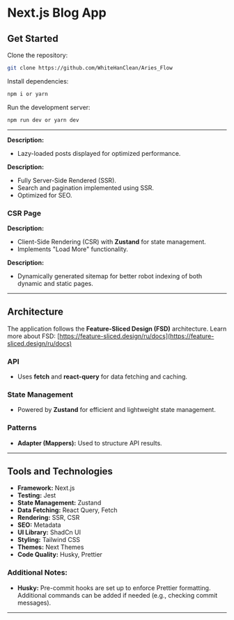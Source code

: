 # Next.js Blog App

## **Get Started**

Clone the repository:

```bash
git clone https://github.com/WhiteHanClean/Aries_Flow
```

Install dependencies:

```bash
npm i or yarn
```

Run the development server:

```bash
npm run dev or yarn dev
```

---
**Description:**

- Lazy-loaded posts displayed for optimized performance.

**Description:**

- Fully Server-Side Rendered (SSR).
- Search and pagination implemented using SSR.
- Optimized for SEO.

### **CSR Page**

**Description:**

- Client-Side Rendering (CSR) with **Zustand** for state management.
- Implements "Load More" functionality.

**Description:**

- Dynamically generated sitemap for better robot indexing of both dynamic and static pages.

---

## **Architecture**

The application follows the **Feature-Sliced Design (FSD)** architecture. Learn more about FSD: [https://feature-sliced.design/ru/docs](https://feature-sliced.design/ru/docs)

### **API**

- Uses **fetch** and **react-query** for data fetching and caching.

### **State Management**

- Powered by **Zustand** for efficient and lightweight state management.

### **Patterns**

- **Adapter (Mappers):** Used to structure API results.

---

## **Tools and Technologies**

- **Framework:** Next.js
- **Testing:** Jest
- **State Management:** Zustand
- **Data Fetching:** React Query, Fetch
- **Rendering:** SSR, CSR
- **SEO:** Metadata
- **UI Library:** ShadCn UI
- **Styling:** Tailwind CSS
- **Themes:** Next Themes
- **Code Quality:** Husky, Prettier

### **Additional Notes:**

- **Husky:** Pre-commit hooks are set up to enforce Prettier formatting. Additional commands can be added if needed (e.g., checking commit messages).

---
